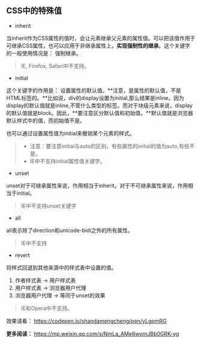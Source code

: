## CSS中的特殊值
- inherit

当inherit作为CSS属性的值时，会让元素继承父元素的属性值。可以把该值作用于可继承CSS属性，也可以应用于非继承属性上，**实现强制性的继承**。这个关键字的一般使用情况是： 强制继承。
> IE, Firefox, Safari中不支持。

- initial

这个关键字的作用是： 设置属性的默认值。**注意，是属性的默认值，不是HTML标签的。**比如说，div的display设置为initial,那么结果是inline。因为display的默认值就是inline,不管什么类型的标签。而对于块级元素来说，display的默认值就是block。因此，**要注意区分默认值和初始值。**默认值就是浏览器默认样式中的值，而初始值不是。

也可以通过设置属性值为initial来撤销某个元素的样式。

> - 注意：要注意initial与auto的区别，有些属性的initial的值为auto,有些不是。
> - IE中不支持initial属性值关键字。

- unset

unset对于可继承属性来说，作用相当于inherit。对于不可继承属性来说，作用相当于initial。
> IE中不支持unset关键字

- all

all表示除了direction和unicode-bidi之外的所有属性。
> IE中不支持

- revert

将样式回退到其他来源中的样式表中设置的值。

1. 作者样式表  ->  用户样式表
2. 用户样式表  ->  浏览器用户代理
3. 浏览器用户代理  ->  等同于unset的效果
> IE和Opera中不支持。


效果请看： https://codepen.io/shandamengcheng/pen/yLgpmRG

**更多阅读：** https://mp.weixin.qq.com/s/NmLa_AMe6womJBb0GRK-vg